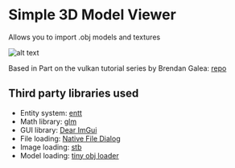 # Simple 3D Model Viewer
Allows you to import .obj models and textures

![alt text](https://github.com/lennart3211/game-engine/blob/main/textures/PRwykypz6V.png?raw=true)

Based in Part on the vulkan tutorial series by Brendan Galea: [repo](https://github.com/blurrypiano/littleVulkanEngine)

## Third party libraries used
- Entity system: [entt](https://github.com/skypjack/entt)
- Math library: [glm](https://github.com/g-truc/glm)
- GUI library: [Dear ImGui](https://github.com/ocornut/imgui)
- File loading: [Native File Dialog](https://github.com/mlabbe/nativefiledialog)
- Image loading: [stb](https://github.com/nothings/stb)
- Model loading: [tiny obj loader](https://github.com/tinyobjloader/tinyobjloader)
